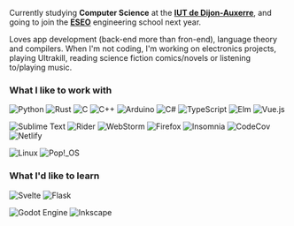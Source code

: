 Currently studying **Computer Science** at the [**IUT de Dijon-Auxerre**](https://iutdijon.u-bourgogne.fr/www/), and going to join the [**ESEO**](https://eseo.fr/) engineering school next year.

Loves app development (back-end more than fron-end), language theory and compilers.
When I'm not coding, I'm working on electronics projects, playing Ultrakill, reading science fiction comics/novels or listening to/playing music.

### What I like to work with

![Python](https://img.shields.io/badge/python-3670A0?style=for-the-badge&logo=python&logoColor=ffdd54)
![Rust](https://img.shields.io/badge/rust-%23000000.svg?style=for-the-badge&logo=rust&logoColor=white)
![C](https://img.shields.io/badge/c-%2300599C.svg?style=for-the-badge&logo=c&logoColor=white)
![C++](https://img.shields.io/badge/c++-%2300599C.svg?style=for-the-badge&logo=c%2B%2B&logoColor=white)
![Arduino](https://img.shields.io/badge/-Arduino-00979D?style=for-the-badge&logo=Arduino&logoColor=white)
![C#](https://img.shields.io/badge/c%23-%23239120.svg?style=for-the-badge&logo=c-sharp&logoColor=white)
![TypeScript](https://img.shields.io/badge/typescript-%23007ACC.svg?style=for-the-badge&logo=typescript&logoColor=white)
![Elm](https://img.shields.io/badge/Elm-60B5CC?style=for-the-badge&logo=elm&logoColor=white)
![Vue.js](https://img.shields.io/badge/vuejs-%2335495e.svg?style=for-the-badge&logo=vuedotjs&logoColor=%234FC08D)

![Sublime Text](https://img.shields.io/badge/sublime_text-%23575757.svg?style=for-the-badge&logo=sublime-text&logoColor=important)
![Rider](https://img.shields.io/badge/Rider-000000.svg?style=for-the-badge&logo=Rider&logoColor=white&color=black&labelColor=crimson)
![WebStorm](https://img.shields.io/badge/webstorm-143?style=for-the-badge&logo=webstorm&logoColor=white&color=black)
![Firefox](https://img.shields.io/badge/Firefox-FF7139?style=for-the-badge&logo=Firefox-Browser&logoColor=white)
![Insomnia](https://img.shields.io/badge/Insomnia-black?style=for-the-badge&logo=insomnia&logoColor=5849BE)
![CodeCov](https://img.shields.io/badge/codecov-%23ff0077.svg?style=for-the-badge&logo=codecov&logoColor=white)
![Netlify](https://img.shields.io/badge/netlify-%23000000.svg?style=for-the-badge&logo=netlify&logoColor=#00C7B7)

![Linux](https://img.shields.io/badge/Linux-FCC624?style=for-the-badge&logo=linux&logoColor=black)
![Pop!\_OS](https://img.shields.io/badge/Pop!_OS-48B9C7?style=for-the-badge&logo=Pop!_OS&logoColor=white)

### What I'd like to learn

![Svelte](https://img.shields.io/badge/svelte-%23f1413d.svg?style=for-the-badge&logo=svelte&logoColor=white)
![Flask](https://img.shields.io/badge/flask-%23000.svg?style=for-the-badge&logo=flask&logoColor=white)

![Godot Engine](https://img.shields.io/badge/GODOT-%23FFFFFF.svg?style=for-the-badge&logo=godot-engine)
![Inkscape](https://img.shields.io/badge/Inkscape-e0e0e0?style=for-the-badge&logo=inkscape&logoColor=080A13)
